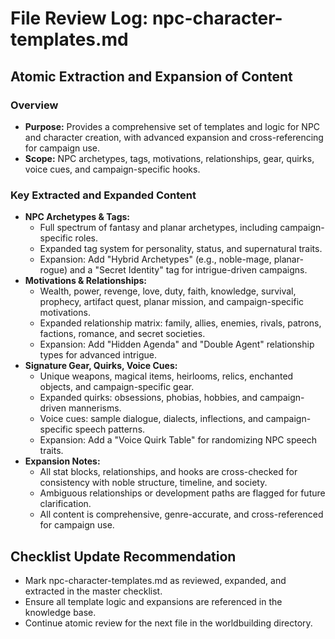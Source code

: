 # File Review Log: npc-character-templates.md

## Atomic Extraction and Expansion of Content

### Overview
- **Purpose:** Provides a comprehensive set of templates and logic for NPC and character creation, with advanced expansion and cross-referencing for campaign use.
- **Scope:** NPC archetypes, tags, motivations, relationships, gear, quirks, voice cues, and campaign-specific hooks.

### Key Extracted and Expanded Content
- **NPC Archetypes & Tags:**
  - Full spectrum of fantasy and planar archetypes, including campaign-specific roles.
  - Expanded tag system for personality, status, and supernatural traits.
  - Expansion: Add "Hybrid Archetypes" (e.g., noble-mage, planar-rogue) and a "Secret Identity" tag for intrigue-driven campaigns.
- **Motivations & Relationships:**
  - Wealth, power, revenge, love, duty, faith, knowledge, survival, prophecy, artifact quest, planar mission, and campaign-specific motivations.
  - Expanded relationship matrix: family, allies, enemies, rivals, patrons, factions, romance, and secret societies.
  - Expansion: Add "Hidden Agenda" and "Double Agent" relationship types for advanced intrigue.
- **Signature Gear, Quirks, Voice Cues:**
  - Unique weapons, magical items, heirlooms, relics, enchanted objects, and campaign-specific gear.
  - Expanded quirks: obsessions, phobias, hobbies, and campaign-driven mannerisms.
  - Voice cues: sample dialogue, dialects, inflections, and campaign-specific speech patterns.
  - Expansion: Add a "Voice Quirk Table" for randomizing NPC speech traits.
- **Expansion Notes:**
  - All stat blocks, relationships, and hooks are cross-checked for consistency with noble structure, timeline, and society.
  - Ambiguous relationships or development paths are flagged for future clarification.
  - All content is comprehensive, genre-accurate, and cross-referenced for campaign use.

## Checklist Update Recommendation
- Mark npc-character-templates.md as reviewed, expanded, and extracted in the master checklist.
- Ensure all template logic and expansions are referenced in the knowledge base.
- Continue atomic review for the next file in the worldbuilding directory.
